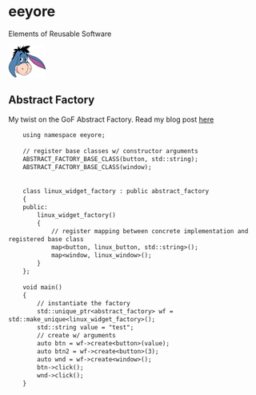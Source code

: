 # eeyore
Elements of Reusable Software

<img src="https://github.com/mvpete/eeyore/blob/main/eeyore-head.png" width="75" height="65">

## Abstract Factory
My twist on the GoF Abstract Factory. Read my blog post [here](https://wp.me/p9VjLM-7a)

```
    using namespace eeyore;

    // register base classes w/ constructor arguments
    ABSTRACT_FACTORY_BASE_CLASS(button, std::string);
    ABSTRACT_FACTORY_BASE_CLASS(window);


    class linux_widget_factory : public abstract_factory
    {
    public:
        linux_widget_factory()
        {
            // register mapping between concrete implementation and registered base class
            map<button, linux_button, std::string>();
            map<window, linux_window>();
        }
    };

    void main()
    {
        // instantiate the factory
        std::unique_ptr<abstract_factory> wf = std::make_unique<linux_widget_factory>();
        std::string value = "test";
        // create w/ arguments
        auto btn = wf->create<button>(value);
        auto btn2 = wf->create<button>(3);
        auto wnd = wf->create<window>();
        btn->click();
        wnd->click();
    }


```
